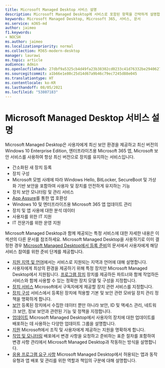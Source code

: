 ```yaml
---
title: Microsoft Managed Desktop 서비스 설명
description: Microsoft Managed Desktop에 서비스로 포함된 항목을 간략하게 설명합니다.
keywords: Microsoft Managed Desktop, Microsoft 365, 서비스, 문서
ms.service: m365-md
author: jaimeo
f1.keywords:
- NOCSH
ms.author: jaimeo
ms.localizationpriority: normal
ms.collection: M365-modern-desktop
manager: laurawi
ms.topic: article
audience: Admin
ms.openlocfilehash: 27dbf9a5325cb4d49fa23b38302cd0233c41d76332be2940627010607809475f
ms.sourcegitcommit: a1b66e1e80c25d14d67a9b46c79ec7245d88e045
ms.translationtype: HT
ms.contentlocale: ko-KR
ms.lasthandoff: 08/05/2021
ms.locfileid: "53807183"
---
```

# <a name="microsoft-managed-desktop-service-description"></a>Microsoft Managed Desktop 서비스 설명

Microsoft Managed Desktop은 사용자에게 최신 보안 환경을 제공하고 최신 버전의 Windows 10 Enterprise Edition, 엔터프라이즈용 Microsoft 365 앱, Microsoft 보안 서비스를 사용하여 항상 최신 버전으로 장치를 유지하는 서비스입니다.

- 간소화된 새 장치 등록
- 장치 구성
- Microsoft 모범 사례에 따라 Windows Hello, BitLocker, SecureBoot 및 가상화 기반 보안을 포함하여 사용자 및 장치를 안전하게 유지하는 기능
- 장치 보안 모니터링 및 관리 서비스
- [App Assure](/fasttrack/products-and-capabilities#app-assure)를 통한 앱 호환성
- Windows 10 및 엔터프라이즈용 Microsoft 365 앱 업데이트 관리
- 장치 및 앱 사용에 대한 분석 데이터
- 사용자를 위한 IT 지원
- IT 전문가를 위한 운영 지원

Microsoft Managed Desktop과 함께 제공되는 특정 서비스에 대한 자세한 내용은 이 섹션의 다른 문서를 참조하세요. Microsoft Managed Desktop을 사용하기로 이미 결정한 경우 [Microsoft Managed Desktop에서 등록 준비](../get-ready/index.md)의 문서에서 사용자에게 해당 서비스 참여를 위한 준비 단계를 제공합니다.

- [지원 지역 및 언어](regions-languages.md)에서는 서비스로 지원되는 지역과 언어에 대해 설명합니다.
- 사용자에게 최상의 환경을 제공하기 위해 특정 장치만 Microsoft Managed Desktop에서 지원됩니다. [프로그램 장치](device-list.md) 장치를 제공하든 파트너와 함께 작업하든 서비스와 함께 사용할 수 있는 정확한 장치 모델 및 구성을 지정합니다.
- [장치 서비스](device-services.md) Microsoft에서 구독자에게 제공할 장치 관련 서비스를 지정합니다.
- [장치 구성](device-policies.md) 서비스에서 등록된 장치에 적용할 기본 및 보안 관련 모바일 장치 관리 정책을 명확하게 합니다.
- [보안](security.md) 등록된 장치에서 수집한 데이터 뿐만 아니라 보안, ID 및 액세스 관리, 네트워크 보안, 정보 보안과 관련된 기능 및 정책을 지정합니다.
- [업데이트](updates.md) Microsoft Managed Desktop에서 사용자의 장치에 대한 업데이트를 배포하는 데 사용하는 다양한 업데이트 그룹을 설명합니다.
- [지원](support.md) Microsoft에서 조직 및 사용자에게 제공하는 지원을 명확하게 합니다.
- [작업 및 모니터링](operations-and-monitoring.md) 배포에서 변경 사항을 요청하고 준비하는 표준 절차를 포함하여 변경 사항 관리에서 Microsoft Managed Desktop과 작동하는 방식을 설명합니다.
- [응용 프로그램 요구 사항](mmd-app-requirements.md) Microsoft Managed Desktop에서 허용되는 앱과 동작 유형과 앱 배포 및 관리를 위한 역할과 책임의 구분에 대해 설명합니다.
